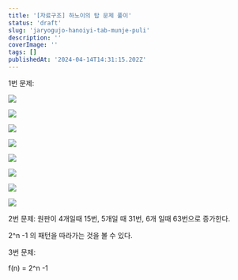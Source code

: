 ```yaml
---
title: '[자료구조] 하노이의 탑 문제 풀이'
status: 'draft'
slug: 'jaryogujo-hanoiyi-tab-munje-puli'
description: ''
coverImage: ''
tags: []
publishedAt: '2024-04-14T14:31:15.202Z'
---
```


1번 문제:  

![](/images/image-E1MD.png)

![](/images/image-MxNj.png)

![](/images/image-A4OD.png)

![](/images/image-QzND.png)

![](/images/image-U0OD.png)

![](/images/image-c3OT.png)

![](/images/image-Q4Mj.png)

![](/images/image-U2OD.png)

2번 문제: 원판이 4개일때 15번, 5개일 때 31번, 6개 일때 63번으로 증가한다. 

2^n -1 의 패턴을 따라가는 것을 볼 수 있다.

3번 문제: 

f(n) = 2^n -1
